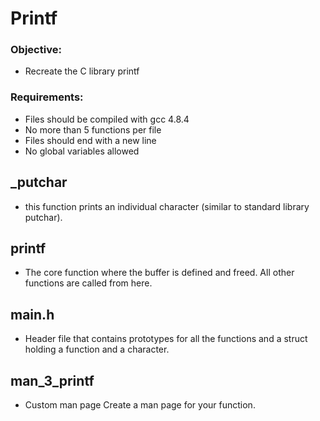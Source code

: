 # Printf


### Objective:
* Recreate the C library printf

### Requirements:
* Files should be compiled with gcc 4.8.4
* No more than 5 functions per file
* Files should end with a new line
* No global variables allowed

## _putchar
* this function prints an individual character (similar to standard library putchar).

## printf
* The core function where the buffer is defined and freed. All other functions are called from here.

## main.h
* Header file that contains prototypes for all the functions and a struct holding a function and a character.

## man_3_printf
* Custom man page Create a man page for your function.